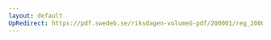 ```yaml
---
layout: default
UpRedirect: https://pdf.swedeb.se/riksdagen-volumeG-pdf/200001/reg_200001/reg_200001_0537.pdf
---
```


